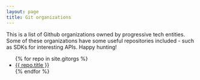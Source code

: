 ```yaml
---
layout: page
title: Git organizations
---
```


This is a list of Github organizations owned by progressive tech entities. Some of these organizations have some useful repositories included - such as SDKs for interesting APIs. Happy hunting!

<ul>
    {% for repo in site.gitorgs %}
        <li><a href="{{ repo.repourl }}">{{ repo.title }}</a></li>
    {% endfor %}
</ul>